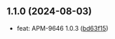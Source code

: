 

## 1.1.0 (2024-08-03)

* feat: APM-9646 1.0.3 ([bd63f15](https://hoangtrucit.github.com/hoangtrucit/test-release/commit/bd63f15))
